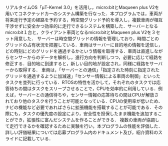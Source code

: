 リアルタイムOS「μT-Kernel 3.0」を活用し，micro:bitとMaqueen plus V2を用いてコネクテッドカーのシステム構築を行なった．本プログラムでは，車両が将来走行予定の経路を予約する，時空間グリッド予約を導入し，複数車両が相互干渉せずに安全かつ効率的に走行できるシステムを構築した．サーバーとなるmicro:bit１台と，クライアント車両となるmicro:bitとMaqueen plus V2を３セット用意した．
サーバーは時空間グリッドの情報を管理しており，時間ごとのグリッドの占有状況を把握している．車両はサーバーに目的地の情報を送信し，どの時刻にどのグリッドを通過するかという情報を取得する．車両は直進しながらセンサーからのデータを解析し，進行方向を判断しつつ，必要に応じて経路を修正する．目的地に到達すると，新しい目的地が設定され，同様に経路をサーバーから取得する．
車両は，「サーバーとの通信」「指定された時刻に指定されたグリッドを通過するように加減速」「センサー情報による車両の制御」といったタスクを並列に行っている．RTOSの特性を活かして，それぞれのタスクでは応答待ちの間はタスクをスリープさせることで，CPUを効率的に利用している．例えば，サーバーとの通信待ちや，センサー情報の応答待ちの間はCPUが解放されており他のタスクを行うことが可能となっている．CPUの使用率が低いため、ナビの機能など必要であればさらに拡張機能を搭載することが可能である．その際にも，タスクの優先度の設定により，安全性を担保したまま機能を追加することができ，拡張性に富んだシステムを作ることができる．
複数の車両が協調して走行できるかを確認するために実験を行い，本プログラムの性能を評価した．詳しい評価結果については応募プログラム内のドキュメント及び，紹介資料のスライドに記載している．

